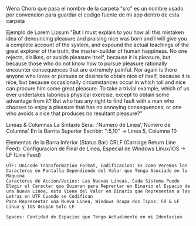 Wena Choro que pasa
el nombre de la carpeta "src" es un nombre usado por convencion para guardar el codigo fuente de mi app dentro de esta carpeta

Ejemplo de Lorem Lipsum
    "But I must explain to you how all this mistaken idea of denouncing pleasure and praising nice was born and I will give you a 
    complete account of the system, and expound the actual teachings of the great explorer of the truth, the master-builder of human
    happiness. No one rejects, dislikes, or avoids pleasure itself, because it is pleasure, but because those who do not know how to
    pursue pleasure rationally encounter consequences that are extremely painful. Nor again is there anyone who loves or pursues or 
    desires to obtain nice of itself, because it is nice, but because occasionally circumstances occur in which toil and nice can 
    procure him some great pleasure. To take a trivial example, which of us ever undertakes laborious physical exercise, except to 
    obtain some advantage from it? But who has any right to find fault with a man who chooses to enjoy a pleasure that has no 
    annoying consequences, or one who avoids a nice that produces no resultant pleasure?"

Lineas & Columnas
La Sintaxis Sera:
    :'Numero de Linea','Numero de Columna'
En la Barrita Superior Escribir:
    ":5,10" -> Linea 5, Columna 10

Elementos de la Barra Inferior (Status Bar)
    CRLF (Carriage Return Line Feed): Configuracion de Final de Linea, Especial de Windows
        Linux/iOS -> LF (Line Feed)

    UTF: Unicode Transformation Format, Codificacion: Es como Veremos los Caracteres en Pantalla Dependiendo del Valor que Tenga Asociado en la Maquina
    Caracteres de Accion/Vacios: Las Nuevas Lineas, Cada Sistema Puede Elegir el Caracter que Quieran para Reprentar en Binario el Espacio de una Nueva Linea, esto Viene del Valor en Binario que Representan a las Letras en UTF Cuando se Codifican
    Para Representar una Nueva Linea, Windows Ocupa dos Tipos: CR & LF 
    Linux y IOS Ocupan Solo LF 

    Spaces: Cantidad de Espacios que Tengo Actualmente en mi Identacion 